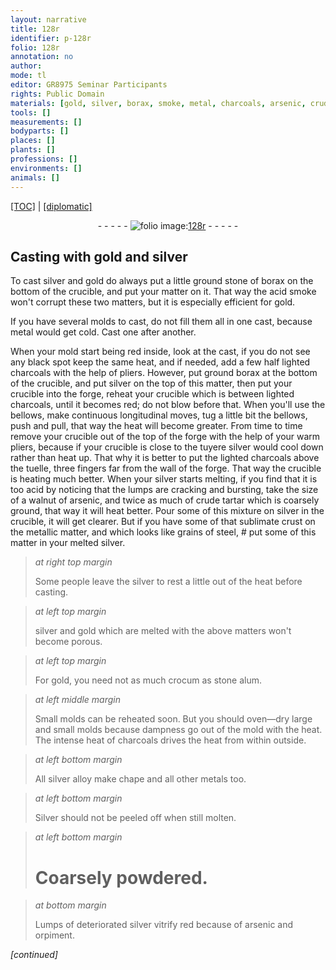 ```yaml
---
layout: narrative
title: 128r
identifier: p-128r
folio: 128r
annotation: no
author:
mode: tl
editor: GR8975 Seminar Participants
rights: Public Domain
materials: [gold, silver, borax, smoke, metal, charcoals, arsenic, crude tartar, metallic matter, steel, crocum, stone alum, silver alloy, Silver, orpiment]
tools: []
measurements: []
bodyparts: []
places: []
plants: []
professions: []
environments: []
animals: []
---
```


<p><a href="{{ site.baseurl }}/translation/">[TOC]</a> | <a href="{{ site.baseurl }}/texts/p-128r_tc/" target="_blank">[diplomatic]</a></p><div class="folio" align="center">- - - - - <a href="http://gallica.bnf.fr/ark:/12148/btv1b10500001g/f261.image" target="_blank"><img src="https://cu-mkp.github.io/2017-workshop-edition/assets/photo-icon.png" alt="folio image: " style="display:inline-block; margin-bottom:-3px;"/>128r</a> - - - - - </div>  
  

## Casting with <span class="m">gold</span> and <span class="m">silver</span>

 
 To cast <span class="m">silver</span> and <span class="m">gold</span> do always put a little ground stone of <span class="m">borax</span> on the bottom of the crucible, and put your matter on it. That way the acid <span class="m">smoke</span> won't corrupt these two matters, but it is especially efficient for <span class="m">gold</span>.
 
 If you have several molds to cast, do not fill them all in one cast, because <span class="m">metal</span> would get cold. Cast one after another.
 
 When your mold start being red inside, look at the cast, if you do not see any black spot keep the same heat, and if needed, add a few half lighted <span class="m">charcoals</span> with the help of pliers. However, put ground <span class="m">borax</span> at the bottom of the crucible, and put <span class="m">silver</span> on the top of this matter, then put your crucible into the forge, reheat your crucible which is between lighted <span class="m">charcoals</span>, until it becomes red; do not blow before that. When you'll use the bellows, make continuous longitudinal moves, tug a little bit the bellows, push and pull, that way the heat will become greater. From time to time remove your crucible out of the top of the forge with the help of your warm pliers, because if your crucible is close to the tuyere <span class="m">silver</span> would cool down rather than heat up. That why it is better to put the lighted <span class="m">charcoals</span> above the tuelle, three fingers far from the wall of the forge. That way the crucible is heating much better. When your <span class="m">silver</span> starts melting, if you find that it is too acid by noticing that the lumps are cracking and bursting, take the size of a walnut of <span class="m">arsenic</span>, and twice as much of <span class="m">crude tartar</span> which is coarsely ground, that way it will heat better. Pour some of this mixture on <span class="m">silver</span> in the crucible, it will get clearer. But if you have some of that sublimate crust on the <span class="m">metallic matter</span>, and which looks like grains of <span class="m">steel</span>, # put some of this matter in your melted <span class="m">silver</span>.
 
> *at right top margin*
> 
> 
>   Some people leave the silver to rest a little out of the heat before casting.
 
> *at left top margin*
> 
> 
>   <span class="m">silver</span> and <span class="m">gold</span> which are melted with the above matters won't become porous.
 
> *at left top margin*
> 
> 
>   For <span class="m">gold</span>, you need not as much <span class="m">crocum</span> as <span class="m">stone alum</span>.
 
> *at left middle margin*
> 
> 
>   Small molds can be reheated soon. But you should oven—dry large and small molds because dampness go out of the mold with the heat. The intense heat of <span class="m">charcoals</span> drives the heat from within outside.
 
> *at left bottom margin*
> 
> 
>   All <span class="m">silver alloy</span> make chape and all other metals too. 
 
> *at left bottom margin*
> 
> 
>   <span class="m">Silver</span> should not be peeled off when still molten.
 
> *at left bottom margin*
> 
> 
>   # Coarsely powdered.
 
> *at bottom margin*
> 
> 
>   Lumps of deteriorated <span class="m">silver</span> vitrify red because of <span class="m">arsenic</span> and <span class="m">orpiment</span>.
 
*[continued]*
 
